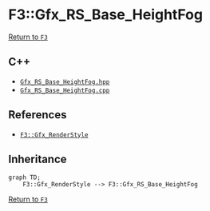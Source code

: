 # F3::Gfx_RS_Base_HeightFog

[Return to `F3`](/docs/F3.md)

## C++

- [`Gfx_RS_Base_HeightFog.hpp`](/c++/include/Gfx_RS_Base_HeightFog.hpp)
- [`Gfx_RS_Base_HeightFog.cpp`](/c++/source/Gfx_RS_Base_HeightFog.cpp)

## References

- [`F3::Gfx_RenderStyle`](/docs/F3/Gfx_RenderStyle.md)

## Inheritance

```mermaid
graph TD;
    F3::Gfx_RenderStyle --> F3::Gfx_RS_Base_HeightFog
```

[Return to `F3`](/docs/F3.md)
